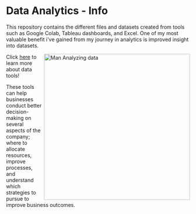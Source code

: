 # Data Analytics - Info
<p>This repository contains the different files and datasets created from tools such as Google Colab, Tableau dashboards, and Excel. One of my most valuable benefit i've gained from my journey in analytics is improved insight into datasets.</p> 

<img src="https://www.caxsol.com/assets/img/data-analysis.gif" alt="Man Analyzing data" width="400px;" height="400px;" align="right">

Click <a href="https://www.coursera.org/articles/data-analysis-tools">here</a> to learn more about data tools!

<p>These tools can help businesses conduct better decision-making on several aspects of the company; where to allocate resources, improve processes, and understand which strategies to pursue to improve business outcomes.</p>
